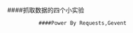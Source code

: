 ####抓取数据的四个小实验

              
              
               
              ####Power By Requests,Gevent